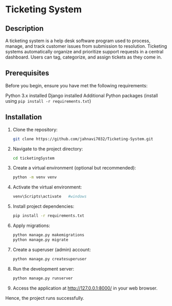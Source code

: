 # Ticketing System

## Description

A ticketing system is a help desk software program used to process, manage, and track customer issues from submission to resolution. Ticketing systems automatically organize and prioritize support requests in a central dashboard. Users can tag, categorize, and assign tickets as they come in.

## Prerequisites

Before you begin, ensure you have met the following requirements:

Python 3.x installed
Django installed 
Additional Python packages (install using `pip install -r requirements.txt`)

## Installation

1. Clone the repository:

   ```bash
   git clone https://github.com/jahnavi7032/Ticketing-System.git
2. Navigate to the project directory:

   ```bash
   cd ticketingSystem
3. Create a virtual environment (optional but recommended):

   ```bash
   python -m venv venv
4. Activate the virtual environment:

   ```bash
   venv\Scripts\activate   #windows
5. Install project dependencies:

   ```bash
   pip install -r requirements.txt
6. Apply migrations:
   ```bash
   python manage.py makemigrations
   python manage.py migrate
7. Create a superuser (admin) account:

   ```bash
   python manage.py createsuperuser
8. Run the development server:

   ```bash
   python manage.py runserver
9. Access the application at http://127.0.0.1:8000/ in your web browser.
    
Hence, the project runs successfully.

   
   
   
